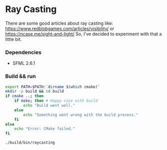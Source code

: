 # Ray Casting

There are some good articles about ray casting like: https://www.redblobgames.com/articles/visibility/
or https://ncase.me/sight-and-light/ So, I've decided to experiment with that a little bit.


### Dependencies
- SFML 2.6.1

### Build && run

```bash
export PATH=$PATH:`dirname $(which cmake)`
mkdir -p build && cd build
if cmake ..; then
    if make; then # Happy case with build
        echo "Build went well."
    else
        echo "Something went wrong with the build process."
    fi
else
    echo "Error: CMake failed."
fi
```

```bash
./build/bin/raycasting 
```